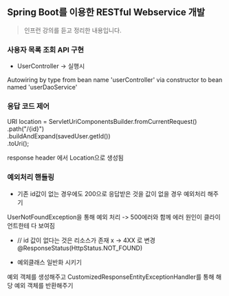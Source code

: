 ## Spring Boot를 이용한 RESTful Webservice 개발

> 인프런 강의를 듣고 정리한 내용입니다.



### 사용자 목록 조회 API 구현

- UserController -> 실행시 <br>

Autowiring by type from bean name 'userController' via constructor to bean named 'userDaoService'

### 응답 코드 제어

URI location = ServletUriComponentsBuilder.fromCurrentRequest()<br>
.path("/{id}")<br>
.buildAndExpand(savedUser.getId())<br>
.toUri();

response header 에서 Location으로 생성됨

### 예외처리 핸들링

- 기존 id값이 없는 경우에도 200으로 응답받은 것을 값이 없을 경우 예외처리 해주기

UserNotFoundException을 통해 예외 처리 -> 500에러와 함께 에러 원인이 클라이언트한테 다 보여짐

- // id 값이 없다는 것은 리소스가 존재 x -> 4XX 로 변경<br>
  @ResponseStatus(HttpStatus.NOT_FOUND) 


- 예외클래스 일반화 시키기

예외 객체를 생성해주고 CustomizedResponseEntityExceptionHandler를 통해 해당 예외 객체를 반환해주기